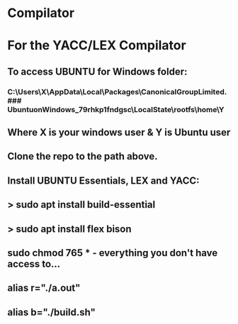 # Compilator

# For the YACC/LEX Compilator
## To access UBUNTU for Windows folder:
### C:\Users\X\AppData\Local\Packages\CanonicalGroupLimited.### UbuntuonWindows_79rhkp1fndgsc\LocalState\rootfs\home\Y

## Where X is your windows user & Y is Ubuntu user

## Clone the repo to the path above.
## Install UBUNTU Essentials, LEX and YACC: 
## > sudo apt install build-essential
## > sudo apt install flex bison
## sudo chmod 765 * - everything you don't have access to...
## alias r="./a.out"
## alias b="./build.sh"
